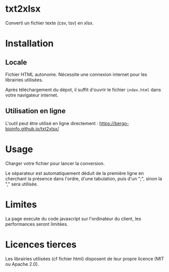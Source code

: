 # txt2xlsx

Converti un fichier texte (csv, tsv) en xlsx.

# Installation

## Locale

Fichier HTML autonome. Nécessite une connexion internet pour les librairies utilisées.

Après téléchargement du dépot, il suffit d'ouvrir le fichier `index.html` dans votre navigateur internet.

## Utilisation en ligne

L'outil peut être utilisé en ligne directement : https://bergo-bioinfo.github.io/txt2xlsx/

# Usage

Charger votre fichier pour lancer la conversion.

Le séparateur est automatiquement déduit de la première ligne en cherchant la présence dans l'ordre, d'une tabulation, puis d'un ";", sinon la "," sera utilisée.

# Limites

La page execute du code javascript sur l'ordinateur du client, les performances seront limitées.

# Licences tierces

Les librairies utilisées (cf fichier html) disposent de leur propre licence (MIT ou Apache 2.0).
